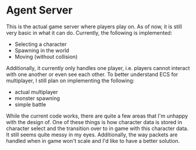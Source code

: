 # Agent Server

This is the actual game server where players play on. As of now, it is still very basic in what it can do. Currently, 
the following is implemented:
- Selecting a character
- Spawning in the world
- Moving (without collision)

Additionally, it currently only handles one player, i.e. players cannot interact with one another or even see each 
other. To better understand ECS for multiplayer, I still plan on implementing the following:

- actual multiplayer
- monster spawning
- simple battle

While the current code works, there are quite a few areas that I'm unhappy with the design of. One of these things is 
how character data is stored in character select and the transition over to in game with this character data. It still
seems quite messy in my eyes. Additionally, the way packets are handled when in game won't scale and I'd like to have a
better solution.